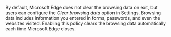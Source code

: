 By default, Microsoft Edge does not clear the browsing data on exit, but users can configure the _Clear browsing data_ option in Settings.  Browsing data includes information you entered in forms, passwords, and even the websites visited. Enabling this policy clears the browsing data automatically each time Microsoft Edge closes.
